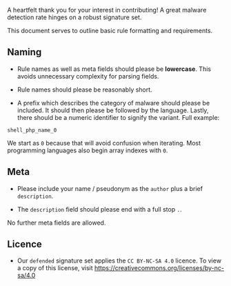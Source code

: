 A heartfelt thank you for your interest in contributing! A great malware detection rate hinges on a robust signature set.

This document serves to outline basic rule formatting and requirements.

## Naming

- Rule names as well as meta fields should please be **lowercase**. This avoids unnecessary complexity for parsing fields.

- Rule names should please be reasonably short.

- A prefix which describes the category of malware should please be included.  It should then please be followed
by the language. Lastly, there should be a numeric identifier to signify the variant. Full example:

`shell_php_name_0`

We start as `0` because that will avoid confusion when iterating. Most programming languages also begin array indexes with `0`.

## Meta

- Please include your name / pseudonym as the `author` plus a brief `description`.

- The `description` field should please end with a full stop `.`.

No further meta fields are allowed.

## Licence

- Our `defended` signature set applies the `CC BY-NC-SA 4.0` licence. To view a copy of this license, visit https://creativecommons.org/licenses/by-nc-sa/4.0